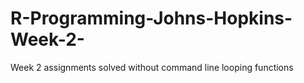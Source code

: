# R-Programming-Johns-Hopkins-Week-2-
Week 2 assignments solved without command line looping functions
